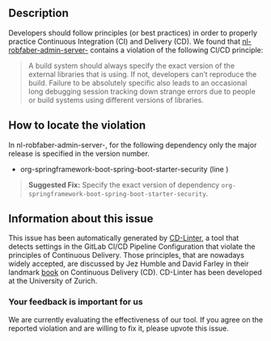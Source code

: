 
## Description
Developers should follow principles (or best practices) in order to properly practice Continuous Integration (CI) and Delivery (CD).
We found that [nl-robfaber-admin-server-](https://gitlab.com/robfaber/microservices/blob/master/.gitlab-ci.yml) contains a violation of the following CI/CD principle:

> A build system should always specify the exact version of the external libraries that is using.
If not, developers can’t reproduce the build. Failure to be absolutely specific also leads to an occasional long debugging session tracking down strange errors due to people or build systems using different versions of libraries.

## How to locate the violation

In nl-robfaber-admin-server-, for the following dependency only the major release is specified in the version number.

* org-springframework-boot-spring-boot-starter-security (line )

> **Suggested Fix:** Specify the exact version of dependency `org-springframework-boot-spring-boot-starter-security`.

## Information about this issue

This issue has been automatically generated by [CD-Linter](https://gitlab.com/Jancso/configuration-analytics), a tool that detects settings in the GitLab CI/CD Pipeline Configuration that violate the principles of Continuous Delivery. Those principles, that are nowadays widely accepted, are discussed by Jez Humble and David Farley in their landmark [book](https://www.oreilly.com/library/view/continuous-delivery-reliable/9780321670250/) on Continuous Delivery (CD). CD-Linter has been developed at the University of Zurich.

### Your feedback is important for us
We are currently evaluating the effectiveness of our tool. If you agree on the reported violation and are willing to fix it, please upvote this issue.
